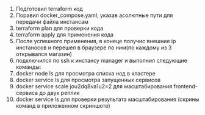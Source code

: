 1) Подготовил terraform код 
2) Поравил docker_compose.yaml, указав асолютные пути для передачи файла инстансам 
3) terraform plan для проверки кода 
4) terraform apply для применения кода 
5) После успешного применения, в конеце получис внешние ip инстаносов и перешел в браузере по ним(по каждому из 3 открывался магазин) 
6) подключился по ssh к инстансу manager и выполнил следующие команды: 
7) docker node ls для просмотра списка нод в кластере 
8) docker service ls для просмотра запущенных сервисов 
9) docker service scale jou2dq8va1u2=2 для масштабирования frontend-сервиса до двух реплик 
10) docker service ls для проверки результата масштабирования (скрины команд в приложенном скриншоте)
